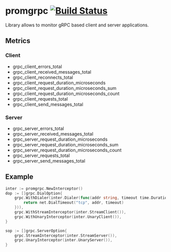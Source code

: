 # promgrpc [![Build Status](https://travis-ci.org/piotrkowalczuk/promgrpc.svg?branch=master)](https://travis-ci.org/piotrkowalczuk/promgrpc)

Library allows to monitor gRPC based client and server applications.

## Metrics

### Client

* grpc_client_errors_total
* grpc_client_received_messages_total
* grpc_client_reconnects_total
* grpc_client_request_duration_microseconds
* grpc_client_request_duration_microseconds_sum
* grpc_client_request_duration_microseconds_count
* grpc_client_requests_total
* grpc_client_send_messages_total

### Server

* grpc_server_errors_total
* grpc_server_received_messages_total
* grpc_server_request_duration_microseconds
* grpc_server_request_duration_microseconds_sum
* grpc_server_request_duration_microseconds_count
* grpc_server_requests_total
* grpc_server_send_messages_total

## Example

```go
inter := promgrpc.NewInterceptor()
dop := []grpc.DialOption{
	grpc.WithDialer(inter.Dialer(func(addr string, timeout time.Duration) (net.Conn, error) {
		return net.DialTimeout("tcp", addr, timeout)
	})),
	grpc.WithStreamInterceptor(inter.StreamClient()),
	grpc.WithUnaryInterceptor(inter.UnaryClient()),
}

sop := []grpc.ServerOption{
	grpc.StreamInterceptor(inter.StreamServer()),
	grpc.UnaryInterceptor(inter.UnaryServer()),
}
```